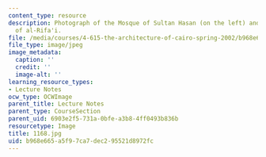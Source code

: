 ```yaml
---
content_type: resource
description: Photograph of the Mosque of Sultan Hasan (on the left) and the Mosque
  of al-Rifa'i.
file: /media/courses/4-615-the-architecture-of-cairo-spring-2002/b968e665a5f97ca7dec295521d8972fc_1168.jpg
file_type: image/jpeg
image_metadata:
  caption: ''
  credit: ''
  image-alt: ''
learning_resource_types:
- Lecture Notes
ocw_type: OCWImage
parent_title: Lecture Notes
parent_type: CourseSection
parent_uid: 6903e2f5-731a-0bfe-a3b8-4ff0493b836b
resourcetype: Image
title: 1168.jpg
uid: b968e665-a5f9-7ca7-dec2-95521d8972fc
---
```

